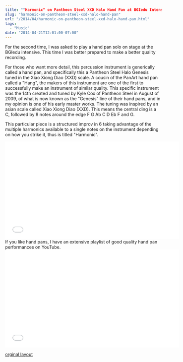 ```yaml
---
title: ""Harmonic" on Pantheon Steel XXD Halo Hand Pan at BGIedu Intensive"
slug: "harmonic-on-pantheon-steel-xxd-halo-hand-pan"
url: "/2014/04/harmonic-on-pantheon-steel-xxd-halo-hand-pan.html"
tags:
  - "Music"
date: "2014-04-21T12:01:00-07:00"
---
```

<p>For the second time, I was asked to play a hand pan solo on stage at the BGIedu intensive. This time I was better prepared to make a better quality recording.</p>
<p>For those who want more detail, this percussion instrument is generically called a hand pan, and specifically this a Pantheon Steel Halo Genesis tuned in the Xiao Xiong Diao (XXD) scale. A cousin of the PanArt hand pan called a "Hang", the makers of this instrument are one of the first to successfully make an instrument of similar quality. This specific instrument was the 14th created and tuned by Kyle Cox of Pantheon Steel in August of 2009, of what is now known as the "Genesis" line of their hand pans, and in my opinion is one of his early master works. The tuning was inspired by an asian scale called Xiao Xiong Diao (XXD). This means the central ding is a C, followed by 8 notes around the edge F G Ab C D Eb F and G.</p>
<p>This particular piece is a structured improv in 6 taking advantage of the multiple harmonics available to a single notes on the instrument depending on how you strike it, thus is titled "Harmonic".</p>
<iframe width="560" height="315" src="//www.youtube.com/embed/qlNV22sSiw0" frameborder="0" allowfullscreen></iframe>
If you like hand pans, I have an extensive playlist of good quality hand pan performances on YouTube.
<iframe width="560" height="315" src="//www.youtube.com/embed/videoseries?list=PLJ0DUQTMYEC7dBN1mjI9X1L_iS20kMUoo" frameborder="0" allowfullscreen></iframe>
<p class="previous"><a href="/previous/2014/04/harmonic-on-pantheon-steel-xxd-halo-hand-pan.html" rel="syndication">orginal layout</a></p>
